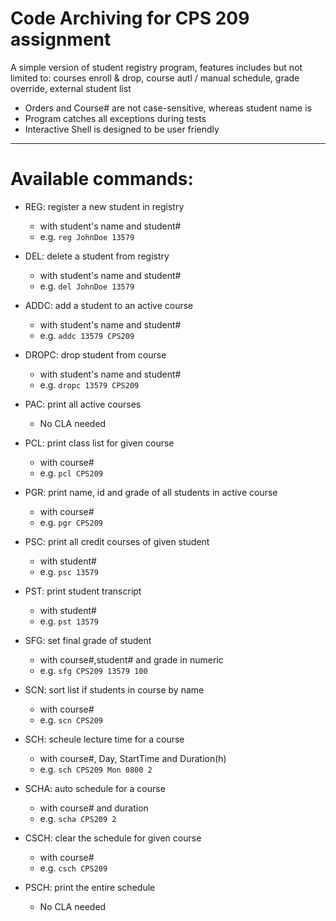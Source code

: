 # Code Archiving for CPS 209 assignment
A simple version of student registry program, features includes but not limited to: courses enroll & drop, course autl / manual schedule, grade override, external student list
- Orders and Course# are not case-sensitive, whereas student name is
- Program catches all exceptions during tests
- Interactive Shell is designed to be user friendly

----

# Available commands:
- REG: register a new student in registry
    * with student's name and student#
    * e.g. `reg JohnDoe 13579`

- DEL: delete a student from registry
    * with student's name and student#
    * e.g. `del JohnDoe 13579`

- ADDC: add a student to an active course
    * with student's name and student#
    * e.g. `addc 13579 CPS209`

- DROPC: drop student from course
    * with student's name and student#
    * e.g. `dropc 13579 CPS209`

- PAC: print all active courses
    * No CLA needed

- PCL: print class list for given course
    * with course#
    * e.g. `pcl CPS209`

- PGR: print name, id and grade of all students in active course
    * with course#
    * e.g. `pgr CPS209`

- PSC: print all credit courses of given student
    * with student#
    * e.g. `psc 13579`

- PST: print student transcript
    * with student#
    * e.g. `pst 13579`

- SFG: set final grade of student
    * with course#,student# and grade in numeric
    * e.g. `sfg CPS209 13579 100`

- SCN: sort list if students in course by name
    * with course#
    * e.g. `scn CPS209`

- SCH: scheule lecture time for a course
    * with course#, Day, StartTime and Duration(h)
    * e.g. `sch CPS209 Mon 0800 2`

- SCHA: auto schedule for a course
    * with course# and duration
    * e.g. `scha CPS209 2`

- CSCH: clear the schedule for given course
    * with course#
    * e.g. `csch CPS209`

- PSCH: print the entire schedule
    * No CLA needed
